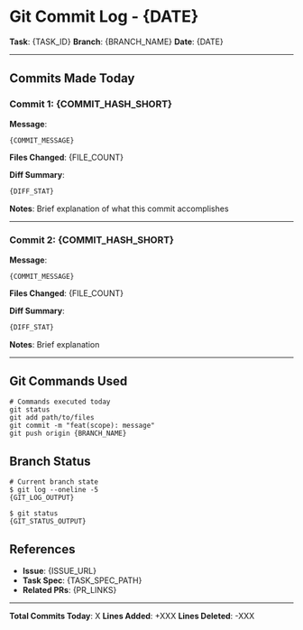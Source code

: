 # Git Commit Log - {DATE}

**Task**: {TASK_ID}
**Branch**: {BRANCH_NAME}
**Date**: {DATE}

---

## Commits Made Today

### Commit 1: {COMMIT_HASH_SHORT}

**Message**:

```shell
{COMMIT_MESSAGE}
```

**Files Changed**: {FILE_COUNT}

**Diff Summary**:

```diff
{DIFF_STAT}
```

**Notes**: Brief explanation of what this commit accomplishes

---

### Commit 2: {COMMIT_HASH_SHORT}

**Message**:

```shell
{COMMIT_MESSAGE}
```

**Files Changed**: {FILE_COUNT}

**Diff Summary**:

```diff
{DIFF_STAT}
```

**Notes**: Brief explanation

---

## Git Commands Used

```shell
# Commands executed today
git status
git add path/to/files
git commit -m "feat(scope): message"
git push origin {BRANCH_NAME}
```

## Branch Status

```shell
# Current branch state
$ git log --oneline -5
{GIT_LOG_OUTPUT}

$ git status
{GIT_STATUS_OUTPUT}
```

## References

- **Issue**: {ISSUE_URL}
- **Task Spec**: {TASK_SPEC_PATH}
- **Related PRs**: {PR_LINKS}

---

**Total Commits Today**: X
**Lines Added**: +XXX
**Lines Deleted**: -XXX
